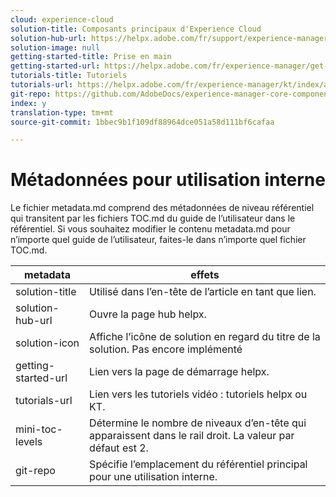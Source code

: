 ```yaml
---
cloud: experience-cloud
solution-title: Composants principaux d'Experience Cloud
solution-hub-url: https://helpx.adobe.com/fr/support/experience-manager/6-4.html
solution-image: null
getting-started-title: Prise en main
getting-started-url: https://helpx.adobe.com/fr/experience-manager/get-started.html
tutorials-title: Tutoriels
tutorials-url: https://helpx.adobe.com/fr/experience-manager/kt/index/aem-6-4-videos.html
git-repo: https://github.com/AdobeDocs/experience-manager-core-components.en
index: y
translation-type: tm+mt
source-git-commit: 1bbec9b1f109df88964dce051a58d111bf6cafaa

---
```



# Métadonnées pour utilisation interne

Le fichier metadata.md comprend des métadonnées de niveau référentiel qui transitent par les fichiers TOC.md du guide de l’utilisateur dans le référentiel. Si vous souhaitez modifier le contenu metadata.md pour n’importe quel guide de l’utilisateur, faites-le dans n’importe quel fichier TOC.md.

| metadata | effets |
|--- |--- |
| solution-title | Utilisé dans l’en-tête de l’article en tant que lien. |
| solution-hub-url | Ouvre la page hub helpx. |
| solution-icon | Affiche l’icône de solution en regard du titre de la solution. Pas encore implémenté |
| getting-started-url | Lien vers la page de démarrage helpx. |
| tutorials-url | Lien vers les tutoriels vidéo : tutoriels helpx ou KT. |
| mini-toc-levels | Détermine le nombre de niveaux d’en-tête qui apparaissent dans le rail droit. La valeur par défaut est 2. |
| git-repo | Spécifie l’emplacement du référentiel principal pour une utilisation interne. |
